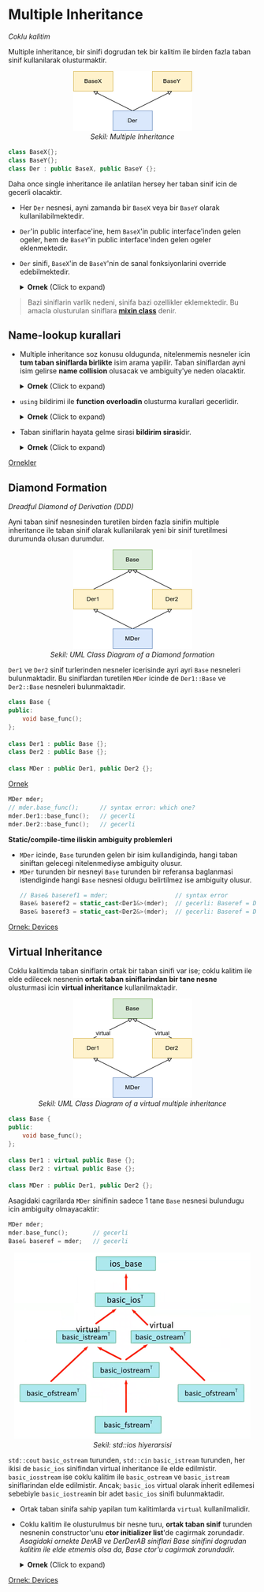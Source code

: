 # Multiple Inheritance
*Coklu kalitim*

<!--
Bilgilendirme
    Runtime Type Information (RTTI) anlatilmadan once araya exception handling konusu anlatilacaktir.
-->


Multiple inheritance, bir sinifi dogrudan tek bir kalitim ile birden fazla taban sinif kullanilarak olusturmaktir.

<center>
<img src="res/img/21_multiple_inheritance.png" width=""/><br/>
<i>Sekil: Multiple Inheritance</i>
</center>


```C++
class BaseX{};
class BaseY{};
class Der : public BaseX, public BaseY {};
```

Daha once single inheritance ile anlatilan hersey her taban sinif icin de gecerli olacaktir.

* Her `Der` nesnesi, ayni zamanda bir `BaseX` veya bir `BaseY` olarak kullanilabilmektedir.
* `Der`'in public interface'ine, hem `BaseX`'in public interface'inden gelen ogeler, hem de `BaseY`'in public interface'inden gelen ogeler eklenmektedir.
* `Der` sinifi, `BaseX`'in de `BaseY`'nin de sanal fonksiyonlarini override edebilmektedir.

  <details>
  <summary><b>Ornek</b> (Click to expand)</summary>
  
  [Ornek](res/src/multiple_inheritance01.cpp)
  ```C++
  class A {
  public:
      virtual void foo();
  };
  
  class B {
  public:
      virtual void bar();
  };
  
  class C : public A, public B {
  public:
      void foo() override;
      void bar() override;
  };
  ```
  ```C++
  C c; 
  c.foo();
  c.bar();
  
  A* aptr = &c;
  B* bptr = &c;
  
  A& aref = c;
  B& bref = c;
  ```
  </details>
  <!--  -->


> Bazi siniflarin varlik nedeni, sinifa bazi ozellikler eklemektedir. Bu amacla olusturulan siniflara **[mixin class](https://en.wikipedia.org/wiki/Mixin)** denir.


## Name-lookup kurallari

* Multiple inheritance soz konusu oldugunda, nitelenmemis nesneler icin **tum taban siniflarda birlikte** isim arama yapilir. Taban siniflardan ayni isim gelirse **name collision** olusacak ve ambiguity'ye neden olacaktir.
  
  <details>
  <summary><b>Ornek</b> (Click to expand)</summary>
  
  ```C++
  class A {
  public:
      void foo(int);
  };
  
  class B {
  public:
      void foo(double);
  };
  
  class C : public A, public B {
    void func() 
    {
        foo(12);    // ambiguity: name lookup ambiguity
        A::foo(13); // gecerli
        B::foo(14); // gecerli
        
        ((A*)this)->foo(17);    // gecerli
        ((B*)this)->foo(1.8);   // gecerli
    }

  };
  ```
  ```C++
  C c;
  c.foo(11);        // ambiguity: name lookup ambiguity
  c.A::foo(15);     // gecerli
  c.B::foo(1.6);    // gecerli
  ```
  </details>
  <!--  -->
  

* `using` bildirimi ile **function overloadin** olusturma kurallari gecerlidir.
  <details>
  <summary><b>Ornek</b> (Click to expand)</summary>
  
  ```C++
  class A {
  public:
      void foo(int);
  };
  
  class B {
  public:
      void foo(double);
  };
  
  class C : public A, public B {
  public:
    using A::foo;
    using B::foo;
  };
  ```
  ```C++
  C c;
  c.foo(512);   // gecerli: overloading
  c.foo(3.14);  // gecerli: overloading
  ```
  </details>
  <!--  -->
  

* Taban siniflarin hayata gelme sirasi **bildirim sirasi**dir.
  <details>
  <summary><b>Ornek</b> (Click to expand)</summary>
  
  ```C++
  class A {
  public:
      A() { std::cout << "A()\n"; }
  };
  
  class B {
  public:
      B() { std::cout << "B()\n"; }
  };
  
  class C : public A, public B { };
  class D : public B, public A { };
  ```
  ```C++
  C c;
  D d;
  ```
  Output
  ```
  A()
  B()
  
  B()
  A()
  ```
  </details>
  <!--  -->
  
[Ornekler](res/src/multiple_inheritance01.cpp)

## Diamond Formation  

*Dreadful Diamond of Derivation (DDD)*

Ayni taban sinif nesnesinden turetilen birden fazla sinifin multiple inheritance ile taban sinif olarak kullanilarak yeni bir sinif turetilmesi durumunda olusan durumdur.

<center>
<img src="res/img/23_ddd.png" width=""/><br/>
<i>Sekil: UML Class Diagram of a Diamond formation </i>
</center>

`Der1` ve `Der2` sinif turlerinden nesneler icerisinde ayri ayri `Base` nesneleri bulunmaktadir. Bu siniflardan turetilen `MDer` icinde de `Der1::Base` ve `Der2::Base` nesneleri bulunmaktadir.

```C++
class Base {
public:
    void base_func();
};
  
class Der1 : public Base {};
class Der2 : public Base {};
  
class MDer : public Der1, public Der2 {};
```

[Ornek](res/src/multiple_inheritance02.cpp)
```C++
MDer mder;
// mder.base_func();      // syntax error: which one?
mder.Der1::base_func();   // gecerli
mder.Der2::base_func();   // gecerli
```

**Static/compile-time iliskin ambiguity problemleri**
* `MDer` icinde, `Base` turunden gelen bir isim kullandiginda, hangi taban siniftan gelecegi nitelenmediyse ambiguity olusur.
* `MDer` turunden bir nesneyi `Base` turunden bir referansa baglanmasi istendiginde hangi `Base` nesnesi oldugu belirtilmez ise ambiguity olusur.
  ```C++
  // Base& baseref1 = mder;                   // syntax error
  Base& baseref2 = static_cast<Der1&>(mder);  // gecerli: Baseref = Der1::Base
  Base& baseref3 = static_cast<Der2&>(mder);  // gecerli: Baseref = Der2::Base
  ```

[Ornek: Devices](res/src/multiple_inheritance03.cpp)

## Virtual Inheritance
Coklu kalitimda taban siniflarin ortak bir taban sinifi var ise; coklu kalitim ile elde edilecek nesnenin **ortak taban siniflarindan bir tane nesne** olusturmasi icin **virtual inheritance** kullanilmaktadir.
<center>
<img src="res/img/23_ddd_virtual.png" width=""/><br/>
<i>Sekil: UML Class Diagram of a virtual multiple inheritance</i>
</center>

```C++
class Base {
public:
    void base_func();
};
  
class Der1 : virtual public Base {};
class Der2 : virtual public Base {};
  
class MDer : public Der1, public Der2 {};
```
Asagidaki cagrilarda `MDer` sinifinin sadece 1 tane `Base` nesnesi bulundugu icin ambiguity olmayacaktir:
```C++
MDer mder;
mder.base_func();       // gecerli
Base& baseref = mder;   // gecerli
```

<center>
<img src="res/img/23_ios_example.png" width="480"/><br/>
<i>Sekil: std::ios hiyerarsisi</i>
</center>

`std::cout` `basic_ostream` turunden, `std::cin` `basic_istream` turunden, her ikisi de `basic_ios` sinifindan virtual inheritance ile elde edilmistir. `basic_iosstream` ise coklu kalitim ile `basic_ostream` ve `basic_istream` siniflarindan elde edilmistir. Ancak; `basic_ios` virtual olarak inherit edilemesi sebebiyle `basic_iostream`in bir adet `basic_ios` sinifi bulunmaktadir.

* Ortak taban sinifa sahip yapilan tum kalitimlarda `virtual` kullanilmalidir.

* Coklu kalitim ile olusturulmus bir nesne turu, **ortak taban sinif** turunden nesnenin constructor'unu **ctor initializer list**'de cagirmak zorundadir.
  *Asagidaki ornekte DerAB ve DerDerAB siniflari Base sinifini dogrudan kalitim ile elde etmemis olsa da, Base ctor'u cagirmak zorundadir.*
  
  <details>
  <summary><b>Ornek</b> (Click to expand)</summary>
  
  [Ornek](res/src/virtual_inheritance01.cpp)
  ```C++
  class Base {
  public:
    Base(const char* p) { 
      std::cout << "Base(const char*) p = " << p << '\n';
    }
  };
  
  class DerA : virtual public Base { 
  public:
    DerA() : Base("DerA") 
    {
    }
  };
  
  class DerB : virtual public Base { 
  public:
    DerB() : Base("DerB") 
    { 
    }
  };
  
  class DerAB : public DerA, public DerB { 
  public:
    DerAB() : Base("DerAB")
    { 
    }
  };
  
  class DerDerAB : public DerAB {
  public:
    DerDerAB() : Base("DerDerAB")
    {
    }
  };
  ```
  ```C++
  DerA dera;
  DerAB derab;
  DerDerAB derderab;
  ``` 
  Output
  ```
  Base(const char*) p = DerA
  Base(const char*) p = DerAB
  Base(const char*) p = DerDerAB
  ```
  </details>
  <!--  -->
  
  

[Ornek: Devices](res/src/virtual_inheritance02.cpp)